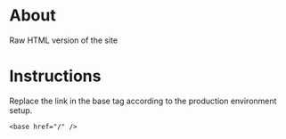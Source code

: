 # About

Raw HTML version of the site

# Instructions

Replace the link in the base tag according to the production environment setup.
    
    <base href="/" />